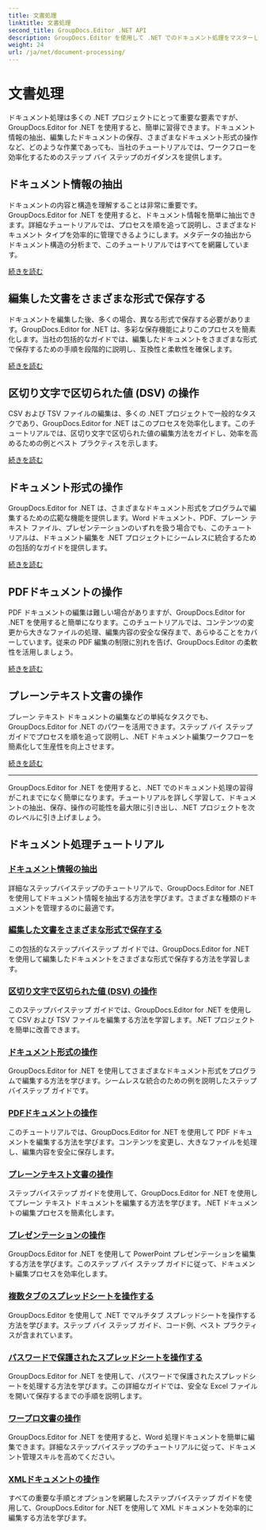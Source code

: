 ```yaml
---
title: 文書処理
linktitle: 文書処理
second_title: GroupDocs.Editor .NET API
description: GroupDocs.Editor を使用して .NET でのドキュメント処理をマスターします。情報を抽出し、さまざまな形式で保存し、さまざまな種類のドキュメントを簡単に操作する方法を学びます。
weight: 24
url: /ja/net/document-processing/
---
```


# 文書処理


ドキュメント処理は多くの .NET プロジェクトにとって重要な要素ですが、GroupDocs.Editor for .NET を使用すると、簡単に習得できます。ドキュメント情報の抽出、編集したドキュメントの保存、さまざまなドキュメント形式の操作など、どのような作業であっても、当社のチュートリアルでは、ワークフローを効率化するためのステップ バイ ステップのガイダンスを提供します。

## ドキュメント情報の抽出

ドキュメントの内容と構造を理解することは非常に重要です。GroupDocs.Editor for .NET を使用すると、ドキュメント情報を簡単に抽出できます。詳細なチュートリアルでは、プロセスを順を追って説明し、さまざまなドキュメント タイプを効率的に管理できるようにします。メタデータの抽出からドキュメント構造の分析まで、このチュートリアルではすべてを網羅しています。

[続きを読む](./extract-document-info/)

## 編集した文書をさまざまな形式で保存する

ドキュメントを編集した後、多くの場合、異なる形式で保存する必要があります。GroupDocs.Editor for .NET は、多彩な保存機能によりこのプロセスを簡素化します。当社の包括的なガイドでは、編集したドキュメントをさまざまな形式で保存するための手順を段階的に説明し、互換性と柔軟性を確保します。

[続きを読む](./save-edited-document-various-formats/)

## 区切り文字で区切られた値 (DSV) の操作

CSV および TSV ファイルの編集は、多くの .NET プロジェクトで一般的なタスクであり、GroupDocs.Editor for .NET はこのプロセスを効率化します。このチュートリアルでは、区切り文字で区切られた値の編集方法をガイドし、効率を高めるための例とベスト プラクティスを示します。

[続きを読む](./work-dsv/)

## ドキュメント形式の操作

GroupDocs.Editor for .NET は、さまざまなドキュメント形式をプログラムで編集するための広範な機能を提供します。Word ドキュメント、PDF、プレーン テキスト ファイル、プレゼンテーションのいずれを扱う場合でも、このチュートリアルは、ドキュメント編集を .NET プロジェクトにシームレスに統合するための包括的なガイドを提供します。

[続きを読む](./work-document-formats/)

## PDFドキュメントの操作

PDF ドキュメントの編集は難しい場合がありますが、GroupDocs.Editor for .NET を使用すると簡単になります。このチュートリアルでは、コンテンツの変更から大きなファイルの処理、編集内容の安全な保存まで、あらゆることをカバーしています。従来の PDF 編集の制限に別れを告げ、GroupDocs.Editor の柔軟性を活用しましょう。

[続きを読む](./work-pdf-documents/)

## プレーンテキスト文書の操作

プレーン テキスト ドキュメントの編集などの単純なタスクでも、GroupDocs.Editor for .NET のパワーを活用できます。ステップ バイ ステップ ガイドでプロセスを順を追って説明し、.NET ドキュメント編集ワークフローを簡素化して生産性を向上させます。

[続きを読む](./work-plain-text-documents/)

---

GroupDocs.Editor for .NET を使用すると、.NET でのドキュメント処理の習得がこれまでになく簡単になります。チュートリアルを詳しく学習して、ドキュメントの抽出、保存、操作の可能性を最大限に引き出し、.NET プロジェクトを次のレベルに引き上げましょう。
## ドキュメント処理チュートリアル
### [ドキュメント情報の抽出](./extract-document-info/)
詳細なステップバイステップのチュートリアルで、GroupDocs.Editor for .NET を使用してドキュメント情報を抽出する方法を学びます。さまざまな種類のドキュメントを管理するのに最適です。
### [編集した文書をさまざまな形式で保存する](./save-edited-document-various-formats/)
この包括的なステップバイステップ ガイドでは、GroupDocs.Editor for .NET を使用して編集したドキュメントをさまざまな形式で保存する方法を学習します。
### [区切り文字で区切られた値 (DSV) の操作](./work-dsv/)
このステップバイステップ ガイドでは、GroupDocs.Editor for .NET を使用して CSV および TSV ファイルを編集する方法を学習します。.NET プロジェクトを簡単に改善できます。
### [ドキュメント形式の操作](./work-document-formats/)
GroupDocs.Editor for .NET を使用してさまざまなドキュメント形式をプログラムで編集する方法を学びます。シームレスな統合のための例を説明したステップバイステップ ガイドです。
### [PDFドキュメントの操作](./work-pdf-documents/)
このチュートリアルでは、GroupDocs.Editor for .NET を使用して PDF ドキュメントを編集する方法を学びます。コンテンツを変更し、大きなファイルを処理し、編集内容を安全に保存します。
### [プレーンテキスト文書の操作](./work-plain-text-documents/)
ステップバイステップ ガイドを使用して、GroupDocs.Editor for .NET を使用してプレーン テキスト ドキュメントを編集する方法を学びます。.NET ドキュメントの編集プロセスを簡素化します。
### [プレゼンテーションの操作](./work-presentations/)
GroupDocs.Editor for .NET を使用して PowerPoint プレゼンテーションを編集する方法を学びます。このステップ バイ ステップ ガイドに従って、ドキュメント編集プロセスを効率化します。
### [複数タブのスプレッドシートを操作する](./work-multi-tab-spreadsheets/)
GroupDocs.Editor を使用して .NET でマルチタブ スプレッドシートを操作する方法を学びます。ステップ バイ ステップ ガイド、コード例、ベスト プラクティスが含まれています。
### [パスワードで保護されたスプレッドシートを操作する](./work-password-protected-spreadsheets/)
GroupDocs.Editor for .NET を使用して、パスワードで保護されたスプレッドシートを処理する方法を学びます。この詳細なガイドでは、安全な Excel ファイルを開いて保存するまでの手順を説明します。
### [ワープロ文書の操作](./work-word-processing-documents/)
GroupDocs.Editor for .NET を使用すると、Word 処理ドキュメントを簡単に編集できます。詳細なステップバイステップのチュートリアルに従って、ドキュメント管理スキルを高めてください。
### [XMLドキュメントの操作](./work-xml-documents/)
すべての重要な手順とオプションを網羅したステップバイステップ ガイドを使用して、GroupDocs.Editor for .NET を使用して XML ドキュメントを効率的に編集する方法を学びます。
